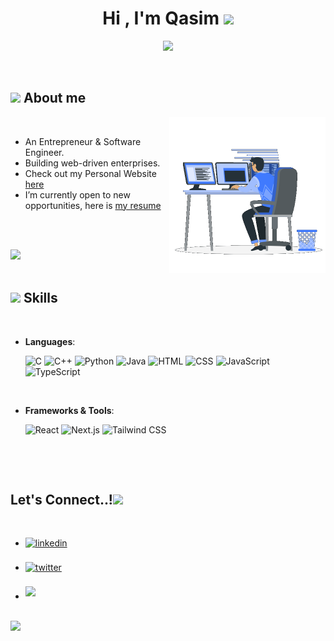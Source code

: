 <h1 align="center"><b>Hi , I'm Qasim </b><img src="https://media.giphy.com/media/hvRJCLFzcasrR4ia7z/giphy.gif" width="35"></h1>

<p align="center">
  <a href="https://github.com/DenverCoder1/readme-typing-svg"><img src="https://readme-typing-svg.herokuapp.com?font=Time+New+Roman&color=cyan&size=25&center=true&vCenter=true&width=600&height=100&lines=Building+Web+Driven+Enterprises,;++;Self-taught+Engineer,;Computer+Science+Undergraduate"></a>
</p>

<br>

## <picture><img src = "https://github.com/theqasim/qasimfyi/blob/main/public/resources/about_me.gif" width = 50px></picture> **About me**

<picture> <img align="right" src="https://github.com/theqasim/qasimfyi/blob/master/public/resources/assets/Right_Side.gif" width = 250px></picture>

<br>

- An Entrepreneur & Software Engineer.
- Building web-driven enterprises.
- Check out my Personal Website [here](https://www.qasim.fyi)
- I’m currently open to new opportunities, here is [my resume](https://www.qasim.fyi/resources/Qasim-CV.pdf)

<br><br>

<img src="https://user-images.githubusercontent.com/73097560/115834477-dbab4500-a447-11eb-908a-139a6edaec5c.gif"><br><br>

## <img src="https://media2.giphy.com/media/QssGEmpkyEOhBCb7e1/giphy.gif?cid=ecf05e47a0n3gi1bfqntqmob8g9aid1oyj2wr3ds3mg700bl&rid=giphy.gif" width ="25"><b> Skills</b>

<br>

<p align="center">

- **Languages**:

  ![C](https://img.shields.io/badge/C%20-%232370ED.svg?style=for-the-badge&logo=c&logoColor=white)
  ![C++](https://img.shields.io/badge/C++%20-%2300599C.svg?style=for-the-badge&logo=c%2B%2B&logoColor=white)
  ![Python](https://img.shields.io/badge/Python%20-%2314354C.svg?style=for-the-badge&logo=python&logoColor=white)
  ![Java](https://img.shields.io/badge/Java%20-%23ebebeb.svg?style=for-the-badge&logo=Java&logoColor=red)
  ![HTML](https://img.shields.io/badge/HTML5%20-%23E34F26.svg?style=for-the-badge&logo=html5&logoColor=white)
  ![CSS](https://img.shields.io/badge/CSS%20-%231572B6.svg?style=for-the-badge&logo=css3&logoColor=white)
  ![JavaScript](https://img.shields.io/badge/JavaScript%20-%23F7DF1E.svg?style=for-the-badge&logo=javascript&logoColor=black)
  ![TypeScript](https://img.shields.io/badge/TypeScript%20-%23F7DF1E.svg?style=for-the-badge&logo=typescript&logoColor=black)

<br>

- **Frameworks & Tools**:

  ![React](https://img.shields.io/badge/React%20-%23222222.svg?style=for-the-badge&logo=React&logoColor=white)
  ![Next.js](https://img.shields.io/badge/Next.js%20-%23000000.svg?style=for-the-badge&logo=Next.js&logoColor=white)
  ![Tailwind CSS](https://img.shields.io/badge/Tailwind-CSS%20-%23161d2d.svg?style=for-the-badge&logo=Tailwind-CSS&logoColor=white)

<br>

</p>

<br>

## <b> Let's Connect..!</b><img src="https://github.com/theqasim/qasimfyi/blob/main/public/resources/handshake.gif" width ="80">

<br>
<div align='left'>

<ul>

<li>
<a href="https://www.linkedin.com/in/qasimfyi/" target="_blank">
<img src="https://img.shields.io/badge/linkedin:  Muhammad Qasim-%2300acee.svg?color=405DE6&style=for-the-badge&logo=linkedin&logoColor=white" alt=linkedin style="margin-bottom: 5px;"/>
</a>
</li>

<br>

<li>
<a href="https://twitter.com/qasimsbiz" target="_blank">
<img src="https://img.shields.io/badge/twitter:  qasimsbiz-%2300acee.svg?color=1DA1F2&style=for-the-badge&logo=twitter&logoColor=white" alt=twitter style="margin-bottom: 5px;"/>
</a>
</li>

<br>

<li>
<a href="mailto:hi@qasim.fyi" target="_blank">
<img src="https://img.shields.io/badge/gmail:  hi@qasim.fyi-%23EA4335.svg?style=for-the-badge&logo=gmail&logoColor=white" t=mail style="margin-bottom: 5px;" />
</a>
</li>

</ul>
</div>

<br>
<img src="https://user-images.githubusercontent.com/73097560/115834477-dbab4500-a447-11eb-908a-139a6edaec5c.gif">
<br>
<br>
<br>
